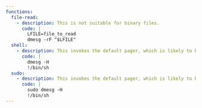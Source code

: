 ```yaml
---
functions:
  file-read:
    - description: This is not suitable for binary files.
      code: |
        LFILE=file_to_read
        dmesg -rF "$LFILE"
  shell:
    - description: This invokes the default pager, which is likely to be [`less`](/ptbins/less/), other functions may apply.
      code: |
        dmesg -H
        !/bin/sh
  sudo:
    - description: This invokes the default pager, which is likely to be [`less`](/ptbins/less/), other functions may apply.
      code: |
        sudo dmesg -H
        !/bin/sh
---
```

